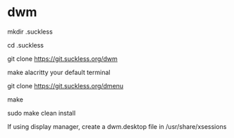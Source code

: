 # dwm
mkdir .suckless

cd .suckless

git clone https://git.suckless.org/dwm

make alacritty your default terminal

git clone https://git.suckless.org/dmenu

make

sudo make clean install

If using display manager, create a dwm.desktop file in /usr/share/xsessions
